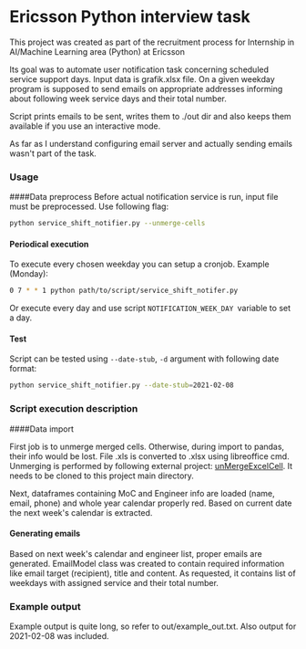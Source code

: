# Ericsson Python interview task

This project was created as part of the recruitment process for Internship in
AI/Machine Learning area (Python) at Ericsson

Its goal was to automate user notification task concerning scheduled service 
support days. Input data is grafik.xlsx file. On a given weekday program is 
supposed to send emails on appropriate addresses informing about following week 
service days and their total number.

Script prints emails to be sent, writes them to ./out dir and also keeps them 
available if you use an interactive mode.

As far as I understand configuring email server and actually sending emails 
wasn't part of the task.

### Usage
####Data preprocess
Before actual notification service is run, input file must be preprocessed. Use 
following flag:
```bash
python service_shift_notifier.py --unmerge-cells
```
#### Periodical execution
To execute every chosen weekday you can setup a cronjob. Example (Monday):
```bash
0 7 * * 1 python path/to/script/service_shift_notifer.py
```
Or execute every day and use script ```NOTIFICATION_WEEK_DAY ```variable to 
set a day.

#### Test
Script can be tested using ```--date-stub```, ```-d``` argument with following 
date format:
```bash
python service_shift_notifier.py --date-stub=2021-02-08
```

### Script execution description
####Data import

First job is to unmerge merged cells. Otherwise, during import to pandas, their 
info would be lost.
File .xls is converted to .xlsx using libreoffice cmd. Unmerging 
is performed by following external project:
[unMergeExcelCell](https://github.com/zanran/unMergeExcelCell). It needs to be 
cloned to this project main directory.

Next, dataframes containing MoC and Engineer info are loaded (name, email, phone) 
and whole year calendar properly red. Based on current date the next week's 
calendar is extracted.

#### Generating emails

Based on next week's calendar and engineer list, proper emails are generated. 
EmailModel class was created to contain required information like email target 
(recipient), title and content. As requested, it contains list of weekdays with 
assigned service and their total number.

### Example output

Example output is quite long, so refer to out/example_out.txt.
Also output for 2021-02-08 was included.
